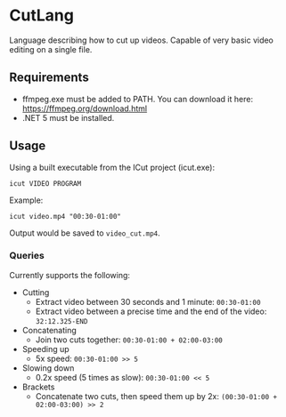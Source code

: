 # CutLang
 Language describing how to cut up videos. Capable of very basic video editing on a single file.

## Requirements

* ffmpeg.exe must be added to PATH. You can download it here: https://ffmpeg.org/download.html
* .NET 5 must be installed.

## Usage

Using a built executable from the ICut project (icut.exe):

`icut VIDEO PROGRAM`

Example:

`icut video.mp4 "00:30-01:00"`

Output would be saved to `video_cut.mp4`.

### Queries

Currently supports the following:

* Cutting
  * Extract video between 30 seconds and 1 minute: `00:30-01:00`
  * Extract video between a precise time and the end of the video: `32:12.325-END`
* Concatenating
  * Join two cuts together: `00:30-01:00 + 02:00-03:00`
* Speeding up
  * 5x speed: `00:30-01:00 >> 5`
* Slowing down
  * 0.2x speed (5 times as slow): `00:30-01:00 << 5`
* Brackets
  * Concatenate two cuts, then speed them up by 2x: `(00:30-01:00 + 02:00-03:00) >> 2`
